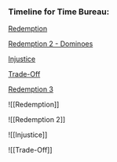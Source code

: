 ### Timeline for Time Bureau:

[Redemption](/Stories/Redemption.md)

[Redemption 2 - Dominoes](Redemption%202.md)

[Injustice](/Stories/Injustice.md)

[Trade-Off](/Stories/Trade-Off.md)

[Redemption 3](/Stories/Redemption3)

![[Redemption]]

![[Redemption 2]]

![[Injustice]]

![[Trade-Off]]
